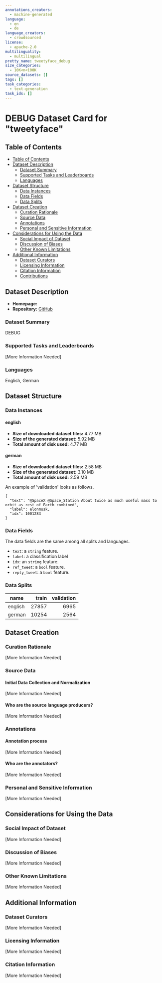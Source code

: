 ```yaml
---
annotations_creators:
  - machine-generated
language:
  - en
  - de
language_creators:
  - crowdsourced
license:
  - apache-2.0
multilinguality:
  - multilingual
pretty_name: tweetyface_debug
size_categories:
  - 10K<n<100K
source_datasets: []
tags: []
task_categories:
  - text-generation
task_ids: []
---
```


# DEBUG Dataset Card for "tweetyface"

## Table of Contents

- [Table of Contents](#table-of-contents)
- [Dataset Description](#dataset-description)
  - [Dataset Summary](#dataset-summary)
  - [Supported Tasks and Leaderboards](#supported-tasks-and-leaderboards)
  - [Languages](#languages)
- [Dataset Structure](#dataset-structure)
  - [Data Instances](#data-instances)
  - [Data Fields](#data-fields)
  - [Data Splits](#data-splits)
- [Dataset Creation](#dataset-creation)
  - [Curation Rationale](#curation-rationale)
  - [Source Data](#source-data)
  - [Annotations](#annotations)
  - [Personal and Sensitive Information](#personal-and-sensitive-information)
- [Considerations for Using the Data](#considerations-for-using-the-data)
  - [Social Impact of Dataset](#social-impact-of-dataset)
  - [Discussion of Biases](#discussion-of-biases)
  - [Other Known Limitations](#other-known-limitations)
- [Additional Information](#additional-information)
  - [Dataset Curators](#dataset-curators)
  - [Licensing Information](#licensing-information)
  - [Citation Information](#citation-information)
  - [Contributions](#contributions)

## Dataset Description

- **Homepage:**
- **Repository:** [GitHub](https://github.com/ml-projects-kiel/OpenCampus-ApplicationofTransformers)

### Dataset Summary

DEBUG

### Supported Tasks and Leaderboards

[More Information Needed]

### Languages

English, German

## Dataset Structure

### Data Instances

#### english

- **Size of downloaded dataset files:** 4.77 MB
- **Size of the generated dataset:** 5.92 MB
- **Total amount of disk used:** 4.77 MB

#### german

- **Size of downloaded dataset files:** 2.58 MB
- **Size of the generated dataset:** 3.10 MB
- **Total amount of disk used:** 2.59 MB

An example of 'validation' looks as follows.

```
{
  "text": "@SpaceX @Space_Station About twice as much useful mass to orbit as rest of Earth combined",
  "label": elonmusk,
  "idx": 1001283
}
```

### Data Fields

The data fields are the same among all splits and languages.

- `text`: a `string` feature.
- `label`: a classification label
- `idx`: an `string` feature.
- `ref_tweet`: a `bool` feature.
- `reply_tweet`: a `bool` feature.

### Data Splits

| name    | train | validation |
| ------- | ----: | ---------: |
| english | 27857 |       6965 |
| german  | 10254 |       2564 |

## Dataset Creation

### Curation Rationale

[More Information Needed]

### Source Data

#### Initial Data Collection and Normalization

[More Information Needed]

#### Who are the source language producers?

[More Information Needed]

### Annotations

#### Annotation process

[More Information Needed]

#### Who are the annotators?

[More Information Needed]

### Personal and Sensitive Information

[More Information Needed]

## Considerations for Using the Data

### Social Impact of Dataset

[More Information Needed]

### Discussion of Biases

[More Information Needed]

### Other Known Limitations

[More Information Needed]

## Additional Information

### Dataset Curators

[More Information Needed]

### Licensing Information

[More Information Needed]

### Citation Information

[More Information Needed]
